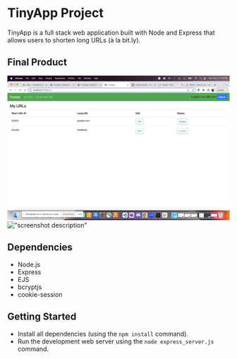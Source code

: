 # TinyApp Project

TinyApp is a full stack web application built with Node and Express that allows users to shorten long URLs (à la bit.ly).

## Final Product

!["main page"](https://raw.githubusercontent.com/sandeepkaurs/tinyApp/master/Screen%20Shot%202022-12-05%20at%203.44.13%20PM.png)
!["screenshot description"](#)

## Dependencies

- Node.js
- Express
- EJS
- bcryptjs
- cookie-session

## Getting Started

- Install all dependencies (using the `npm install` command).
- Run the development web server using the `node express_server.js` command.
